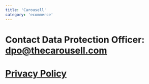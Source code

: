 ```yaml
---
title: 'Carousell'
category: 'ecommerce'
---
```


# Contact Data Protection Officer: dpo@thecarousell.com

# [Privacy Policy](https://support.carousell.com/hc/en-us/articles/115006700307-Privacy-Policy)
